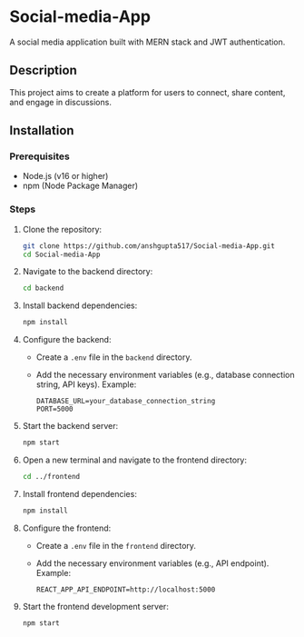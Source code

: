 
# Social-media-App

A social media application built with MERN stack and JWT authentication.

## Description

This project aims to create a platform for users to connect, share content, and engage in discussions.


## Installation

### Prerequisites

*   Node.js (v16 or higher)
*   npm (Node Package Manager)

### Steps

1.  Clone the repository:

    ```bash
    git clone https://github.com/anshgupta517/Social-media-App.git
    cd Social-media-App
    ```

2.  Navigate to the backend directory:

    ```bash
    cd backend
    ```

3.  Install backend dependencies:

    ```bash
    npm install
    ```

4.  Configure the backend:

    *   Create a `.env` file in the `backend` directory.
    *   Add the necessary environment variables (e.g., database connection string, API keys).  Example:

        ```
        DATABASE_URL=your_database_connection_string
        PORT=5000
        ```

5.  Start the backend server:

    ```bash
    npm start
    ```

6.  Open a new terminal and navigate to the frontend directory:

    ```bash
    cd ../frontend
    ```

7.  Install frontend dependencies:

    ```bash
    npm install
    ```

8.  Configure the frontend:

    *   Create a `.env` file in the `frontend` directory.
    *   Add the necessary environment variables (e.g., API endpoint). Example:

        ```
        REACT_APP_API_ENDPOINT=http://localhost:5000
        ```

9.  Start the frontend development server:

    ```bash
    npm start
    ```
